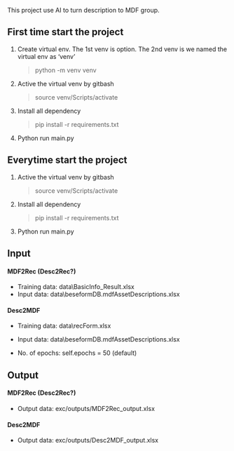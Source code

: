 This project use AI to turn description to MDF group.

## First time start the project

1.  Create virtual env. The 1st venv is option. The 2nd venv is we named the virtual env as ‘venv’
    > python -m venv venv
2.  Active the virtual venv by gitbash
    > source venv/Scripts/activate
3.  Install all dependency
    > pip install -r requirements.txt
4.  Python run main.py

## Everytime start the project

1. Active the virtual venv by gitbash
   > source venv/Scripts/activate
2. Install all dependency
   > pip install -r requirements.txt
3. Python run main.py

## Input

#### MDF2Rec (Desc2Rec?)

- Training data: data\BasicInfo_Result.xlsx
- Input data: data\beseformDB.mdfAssetDescriptions.xlsx

#### Desc2MDF

- Training data: data\recForm.xlsx
- Input data: data\beseformDB.mdfAssetDescriptions.xlsx

- No. of epochs: self.epochs = 50 (default)

## Output

#### MDF2Rec (Desc2Rec?)

- Output data: exc/outputs/MDF2Rec_output.xlsx

#### Desc2MDF

- Output data: exc/outputs/Desc2MDF_output.xlsx
